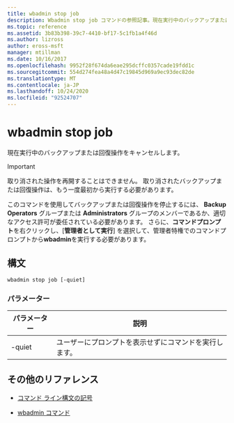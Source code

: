 ```yaml
---
title: wbadmin stop job
description: Wbadmin stop job コマンドの参照記事。現在実行中のバックアップまたは回復操作をキャンセルします。
ms.topic: reference
ms.assetid: 3b83b398-39c7-4410-bf17-5c1fb1a4f46d
ms.author: lizross
author: eross-msft
manager: mtillman
ms.date: 10/16/2017
ms.openlocfilehash: 9952f28f674da6eae295dcffc0357cade19fdd1c
ms.sourcegitcommit: 554d274fea48a4d47c19845d969a9ec93dec82de
ms.translationtype: MT
ms.contentlocale: ja-JP
ms.lasthandoff: 10/24/2020
ms.locfileid: "92524707"
---
```

# <a name="wbadmin-stop-job"></a>wbadmin stop job

現在実行中のバックアップまたは回復操作をキャンセルします。

> [!IMPORTANT]
> 取り消された操作を再開することはできません。 取り消されたバックアップまたは回復操作は、もう一度最初から実行する必要があります。

このコマンドを使用してバックアップまたは回復操作を停止するには、 **Backup Operators** グループまたは **Administrators** グループのメンバーであるか、適切なアクセス許可が委任されている必要があります。 さらに、**コマンドプロンプト**を右クリックし、[**管理者として実行**] を選択して、管理者特権でのコマンドプロンプトから**wbadmin**を実行する必要があります。

## <a name="syntax"></a>構文

```
wbadmin stop job [-quiet]
```

### <a name="parameters"></a>パラメーター

| パラメーター | 説明 |
|--|--|
| -quiet | ユーザーにプロンプトを表示せずにコマンドを実行します。 |

## <a name="additional-references"></a>その他のリファレンス

- [コマンド ライン構文の記号](command-line-syntax-key.md)

- [wbadmin コマンド](wbadmin.md)

